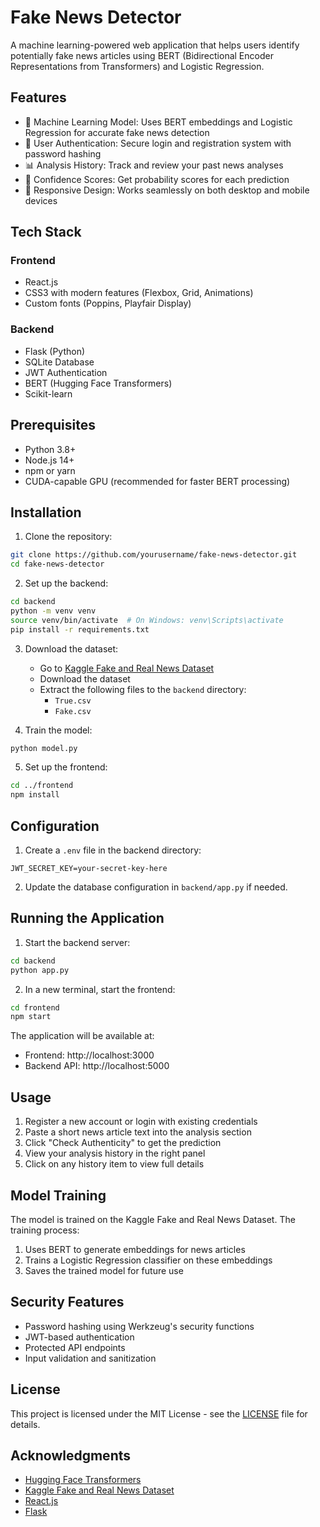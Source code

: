 # Fake News Detector

A machine learning-powered web application that helps users identify potentially fake news articles using BERT (Bidirectional Encoder Representations from Transformers) and Logistic Regression.

## Features

- 🤖 Machine Learning Model: Uses BERT embeddings and Logistic Regression for accurate fake news detection
- 🔐 User Authentication: Secure login and registration system with password hashing
- 📊 Analysis History: Track and review your past news analyses
- 🎯 Confidence Scores: Get probability scores for each prediction
- 📱 Responsive Design: Works seamlessly on both desktop and mobile devices

## Tech Stack

### Frontend
- React.js
- CSS3 with modern features (Flexbox, Grid, Animations)
- Custom fonts (Poppins, Playfair Display)

### Backend
- Flask (Python)
- SQLite Database
- JWT Authentication
- BERT (Hugging Face Transformers)
- Scikit-learn

## Prerequisites

- Python 3.8+
- Node.js 14+
- npm or yarn
- CUDA-capable GPU (recommended for faster BERT processing)

## Installation

1. Clone the repository:
```bash
git clone https://github.com/yourusername/fake-news-detector.git
cd fake-news-detector
```

2. Set up the backend:
```bash
cd backend
python -m venv venv
source venv/bin/activate  # On Windows: venv\Scripts\activate
pip install -r requirements.txt
```

3. Download the dataset:
   - Go to [Kaggle Fake and Real News Dataset](https://www.kaggle.com/datasets/clmentbisaillon/fake-and-real-news-dataset)
   - Download the dataset
   - Extract the following files to the `backend` directory:
     - `True.csv`
     - `Fake.csv`

4. Train the model:
```bash
python model.py
```

5. Set up the frontend:
```bash
cd ../frontend
npm install
```

## Configuration

1. Create a `.env` file in the backend directory:
```
JWT_SECRET_KEY=your-secret-key-here
```

2. Update the database configuration in `backend/app.py` if needed.

## Running the Application

1. Start the backend server:
```bash
cd backend
python app.py
```

2. In a new terminal, start the frontend:
```bash
cd frontend
npm start
```

The application will be available at:
- Frontend: http://localhost:3000
- Backend API: http://localhost:5000

## Usage

1. Register a new account or login with existing credentials
2. Paste a short  news article text into the analysis section
3. Click "Check Authenticity" to get the prediction
4. View your analysis history in the right panel
5. Click on any history item to view full details

## Model Training

The model is trained on the Kaggle Fake and Real News Dataset. The training process:
1. Uses BERT to generate embeddings for news articles
2. Trains a Logistic Regression classifier on these embeddings
3. Saves the trained model for future use

## Security Features

- Password hashing using Werkzeug's security functions
- JWT-based authentication
- Protected API endpoints
- Input validation and sanitization

## License

This project is licensed under the MIT License - see the [LICENSE](LICENSE) file for details.

## Acknowledgments

- [Hugging Face Transformers](https://huggingface.co/transformers/)
- [Kaggle Fake and Real News Dataset](https://www.kaggle.com/datasets/clmentbisaillon/fake-and-real-news-dataset)
- [React.js](https://reactjs.org/)
- [Flask](https://flask.palletsprojects.com/) 